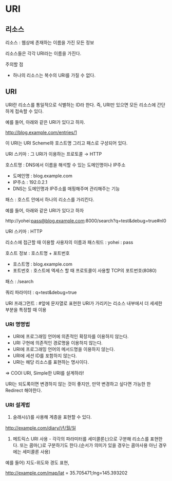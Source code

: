 # URI

## 리소스

리소스 : 웹상에 존재하는 이름을 가진 모든 정보

리소스들은 각각 URI라는 이름을 가진다.

주의할 점

- 하나의 리소스는 복수의 URI를 가질 수 없다.

## URI

URI란 리소스를 통일적으로 식별하는 ID라 한다. 즉, URI만 있으면 모든 리소스에 간단하게 접속할 수 있다.

예를 들어, 아래와 같은 URI가 있다고 하자.

http://blog.example.com/entries/1

이 URI는 URI Scheme와 호스트명 그리고 패스로 구성되어 있다.

URI 스키마 : 그 URI가 이용하는 프로토콜 →  HTTP

호스트명 : DNS에서 이름을 해석할 수 있는 도메인명이나 IP주소

- 도메인명 : blog.example.com
- IP주소 : 192.0.2.1
- DNS는 도메인명과 IP주소를 매핑해주며 관리해주는 기능

패스 : 호스트 안에서 하나의 리소스를 가리킨다.

예를 들어, 아래와 같은 URI가 있다고 하자

http://yohei:pass@blog.example.com:8000/search?q=test&debug=true#nl0

URI 스키마 : HTTP

리소스에 접근할 때 이용할 사용자의 이름과 패스워드 : yohei : pass

호스트 정보 : 호스트명  + 포트번호

- 호스트명 : blog.example.com
- 포트번호 : 호스트에 엑세스 할 때 프로토콜이 사용할 TCP의 포트번호(8080)

패스 : /search

쿼리 파라미터 : q=test&debug=true

URI 프래그먼트 : #앞에 문자열로 표현한 URI가 가리키는 리소스 내부에서 더 세세한 부분을 특정할 때 이용

### URI 명명법

- URI에 프로그래밍 언어에 의존적인 확장자를 이용하지 않는다.
- URI 구현에 의존적인 경로명을 이용하지 않는다.
- URI에 프로그래밍 언어의 메서드명을 이용하지 않는다.
- URI에 세션 ID를 포함하지 않는다.
- URI는 해당 리소스를 표현하는 명사이다.

⇒ COOl URI,  Simple한 URI를 설계하라!

URI는 되도록이면 변경하지 않는 것이 좋지만, 만약 변경하고 싶다면 가능한 한 Redirect 해야한다.

### URI 설계법

1. 슬래시(/)를 사용해 계층을 표현할 수 있다.

http://example.com/diary/년/월/일

1. 메트릭스 URI 사용 - 각각의 파라미터를 세미콜론(;)으로 구분해 리소스를 표현한다. 또는 콤마(,)로 구분하기도 한다.(순서가 의미가 있을 경우는 콤마사용 아닌 경우에는 세미콜론 사용)

예를 들어) 지도-위도와 경도 표현,

http://example.com/map/lat = 35.705471;lng=145.393202